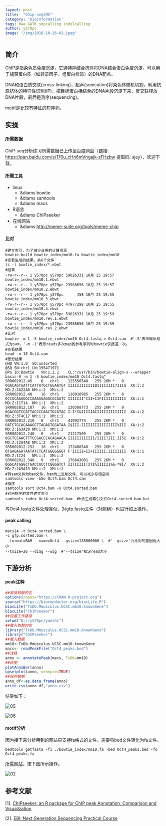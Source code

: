 ```yaml
---
layout: post
title:  "Chip-seq分析"
category: 'bioinformation'
tags: bwa GATK snpcalling indelcalling
author: y570pc
image: "/img/2018-10-26-01.jpeg"
---
```


## 简介

ChIP是指染色质免疫沉淀，它通特异结合抗体将DNA结合蛋白免疫沉淀，可以用于捕获蛋白质（如转录因子，组蛋白修饰）的DNA靶点。

DNA和蛋白质交联(cross-linking)，超声(sonication)将染色体随机切割，利用抗原抗体的特异性识别(IP)，把目标蛋白相结合的DNA片段沉淀下来，反交联释放DNA片段，最后是测序(sequencing)。

motif是比较有特征的短序列。

## 实操

#### 所需数据

ChiP-seq分析练习所需数据已上传至百度网盘（链接: https://pan.baidu.com/s/170u_cHn6mVngajk-sFHzbw 提取码: sjey），欢迎下载。

#### 所需工具

* linux
	* &diams bowtie
	* &diams samtools
	* &diams macs
* R语言
	* &diams ChIPseeker
* 在线网站
	* &diams http://meme-suite.org/tools/meme-chip

#### 比对

```
#建立索引，为了减少占用的计算资源
bowtie-build bowtie_index/mm10.fa bowtie_index/mm10
#查看生成的结果，共6个文件
ls -l bowtie_index/*.ebwt
#结果
-rw-r--r-- 1 y570pc y570pc 59026331 10月 25 19:57 bowtie_index/mm10.1.ebwt
-rw-r--r-- 1 y570pc y570pc 23988656 10月 25 19:57 bowtie_index/mm10.2.ebwt
-rw-r--r-- 1 y570pc y570pc      458 10月 25 19:55 bowtie_index/mm10.3.ebwt
-rw-r--r-- 1 y570pc y570pc 47977298 10月 25 19:55 bowtie_index/mm10.4.ebwt
-rw-r--r-- 1 y570pc y570pc 59026331 10月 25 19:59 bowtie_index/mm10.rev.1.ebwt
-rw-r--r-- 1 y570pc y570pc 23988656 10月 25 19:59 bowtie_index/mm10.rev.2.ebwt
#比对
bowtie -m 1 -S bowtie_index/mm10 Oct4.fastq > Oct4.sam  #'-S'表示输出格式为sam，'-m -1'表示reads多次map到参考序列时bowtie仅报道一次。
#查看结果
head -n 10 Oct4.sam
#部分结果
@HD	VN:1.0	SO:unsorted
@SQ	SN:chr1	LN:195471971
@PG	ID:Bowtie	VN:1.2.2	CL:"/usr/bin/bowtie-align-s --wrapper basic-0 -m 1 -S bowtie_index/mm10 Oct4.fastq"
SRR002012.45	0	chr1	125556548	255	26M	*	0	0GACAGTGATTCATTATGCTGGAATGT	IIIIIIIIIIIIBIIIIIIII7III$	XA:i:2	MD:Z:2A22A0	NM:i:2	XM:i:2
SRR002012.48	16	chr1	118910985	255	26M	*	0	0CCGCAAAGGCCGAAGGAGGCGCAATC	IIIIIII"III+IIFIIIIIIIIIII	XA:i:1	MD:Z:11T14	NM:i:1	XM:i:2
SRR002012.187	16	chr1	130368773	255	26M	*	0	0GACGGTCCATTACCCCAACTGCGTAC	I-I*I&IIIIIAIIIIIIIIIIIIII	XA:i:2	MD:Z:3T4C17	NM:i:2	XM:i:2
SRR002012.210	0	chr1	41092774	255	26M	*	0	0ATCTGCACAAAGCTTAGAGTGGATAA	I$III-IIIIIIIIIIIIIIII%III	XA:i:2	MD:Z:1G3A20	NM:i:2	XM:i:2
SRR002012.240	0	chr1	21217509	255	26M	*	0	0GCTCCAACTTTCCGACCCACAGAACA	IIIIIIIIIIII/IIII)III.II5I	XA:i:2	MD:Z:12A4A8	NM:i:2	XM:i:2
SRR002012.252	16	chr1	172408548	255	26M	*	0	0TGAGAGATAATATCTCATGGGGGGGT	F'IIIII=II+IIIIII;IIIIIIII	XA:i:1	MD:Z:1C24	NM:i:1	XM:i:2
SRR002012.348	0	chr1	176643081	255	26M	*	0	0GGCATGGGCTGACCACCTCGGGGTCT	II(IIIII(I?I%IIIII1%&-*9I/	XA:i:2	MD:Z:2A9A13	NM:i:2	XM:i:2
#转sam文件为bam文件，bam为二进制文件，可以减少存储空间
samtools view -bSo Oct4.bam Oct4.sam
#排序
samtools sort Oct4.bam -o Oct4.sorted.bam
#对已排序的文件建立索引
samtools index Oct4.sorted.bam  #h会生成索引文件Oct4.sorted.bam.bai
```

与Oct4.fastq文件处理类似，对gfp.fastq文件（对照组）也进行如上操作。

#### peak calling

```
macs14 -t Oct4.sorted.bam \
-c gfp.sorted.bam \
--format=BAM --name=Oct4 --gsize=138000000 \  #'--gsize'为比对的基因组大小
--tsize=26 --diag --wig  #'--tsize'指定read大小
```

## 下游分析

#### peak注释

```R
##安装依赖的包
options(repos="https://CRAN.R-project.org")
source("https://bioconductor.org/biocLite.R")
biocLite("TxDb.Mmusculus.UCSC.mm10.knownGene")
biocLite("ChIPseeker")
##设置工作路径
setwd("D://y570pc/yanshi")
##载入依赖的包
library("TxDb.Mmusculus.UCSC.mm10.knownGene")
library("ChIPseeker")
##载入数据
mm10<-TxDb.Mmusculus.UCSC.mm10.knownGene
macs<- readPeakFile("Oct4_peaks.bed")
##注释
anno <- annotatePeak(macs, TxDb=mm10)
##绘图
plotAnnoBar(anno)
upsetplot(anno, vennpie=TRUE)
##保存数据
anno_df<-as.data.frame(anno)
write.csv(anno_df,"anno.csv")
```

结果如下：

![05](/img/2018-10-26-05.jpeg)

![06](/img/2018-10-26-06.jpeg)

#### motif分析

因为接下来分析用到的网站只支持fa格式的文件，需要将bed文件转化为fa文件。

```
bedtools getfasta -fi ./bowtie_index/mm10.fa -bed Oct4_peaks.bed -fo Oct4_peaks.fa
```

[所需网站](http://meme-suite.org/tools/meme-chip)，按下图所示操作。

![02](/img/2018-10-26-02.png)

## 参考文献

[1]. [ChIPseeker: an R package for ChIP peak Annotation, Comparison and Visualization](http://bioconductor.org/packages/devel/bioc/vignettes/ChIPseeker/inst/doc/ChIPseeker.html)

[2]. [EBI: Next Generation Sequencing Practical Course](https://www.ebi.ac.uk/training/online/course/ebi-next-generation-sequencing-practical-course)